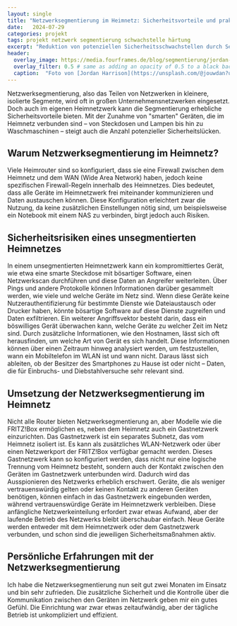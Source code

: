 ```yaml
---
layout: single
title: "Netzwerksegmentierung im Heimnetz: Sicherheitsvorteile und praktische Umsetzung"
date:   2024-07-29 
categories: projekt
tags: projekt netzwerk segmentierung schwachstelle härtung
excerpt: "Reduktion von potenziellen Sicherheitsschwachstellen durch Segmentierung im Heimnetz."
header:
  overlay_image: https://media.fourframes.de/blog/segmentierung/jordan-harrison-40XgDxBfYXM-unsplash.png
  overlay_filter: 0.5 # same as adding an opacity of 0.5 to a black background
  caption:  "Foto von [Jordan Harrison](https://unsplash.com/@jouwdan?utm_content=creditCopyText&utm_medium=referral&utm_source=unsplash) auf [Unsplash](https://unsplash.com/photos/blue-utp-cord-40XgDxBfYXM?utm_content=creditCopyText&utm_medium=referral&utm_source=unsplash)"
---
```

Netzwerksegmentierung, also das Teilen von Netzwerken in kleinere, isolierte Segmente, wird oft in großen Unternehmensnetzwerken eingesetzt. Doch auch im eigenen Heimnetzwerk kann die Segmentierung erhebliche Sicherheitsvorteile bieten. Mit der Zunahme von "smarten" Geräten, die im Heimnetz verbunden sind – von Steckdosen und Lampen bis hin zu Waschmaschinen – steigt auch die Anzahl potenzieller Sicherheitslücken.

## Warum Netzwerksegmentierung im Heimnetz?

Viele Heimrouter sind so konfiguriert, dass sie eine Firewall zwischen dem Heimnetz und dem WAN (Wide Area Network) haben, jedoch keine spezifischen Firewall-Regeln innerhalb des Heimnetzes. Dies bedeutet, dass alle Geräte im Heimnetzwerk frei miteinander kommunizieren und Daten austauschen können. Diese Konfiguration erleichtert zwar die Nutzung, da keine zusätzlichen Einstellungen nötig sind, um beispielsweise ein Notebook mit einem NAS zu verbinden, birgt jedoch auch Risiken.

## Sicherheitsrisiken eines unsegmentierten Heimnetzes

In einem unsegmentierten Heimnetzwerk kann ein kompromittiertes Gerät, wie etwa eine smarte Steckdose mit bösartiger Software, einen Netzwerkscan durchführen und diese Daten an Angreifer weiterleiten. Über Pings und andere Protokolle können Informationen darüber gesammelt werden, wie viele und welche Geräte im Netz sind. Wenn diese Geräte keine Nutzerauthentifizierung für bestimmte Dienste wie Dateiaustausch oder Drucker haben, könnte bösartige Software auf diese Dienste zugreifen und Daten exfiltrieren.
Ein weiterer Angriffsvektor besteht darin, dass ein böswilliges Gerät überwachen kann, welche Geräte zu welcher Zeit im Netz sind. Durch zusätzliche Informationen, wie den Hostnamen, lässt sich oft herausfinden, um welche Art von Gerät es sich handelt. Diese Informationen können über einen Zeitraum hinweg analysiert werden, um festzustellen, wann ein Mobiltelefon im WLAN ist und wann nicht. Daraus lässt sich ableiten, ob der Besitzer des Smartphones zu Hause ist oder nicht – Daten, die für Einbruchs- und Diebstahlversuche sehr relevant sind.

## Umsetzung der Netzwerksegmentierung im Heimnetz

Nicht alle Router bieten Netzwerksegmentierung an, aber Modelle wie die FRITZ!Box ermöglichen es, neben dem Heimnetz auch ein Gastnetzwerk einzurichten. Das Gastnetzwerk ist ein separates Subnetz, das vom Heimnetz isoliert ist. Es kann als zusätzliches WLAN-Netzwerk oder über einen Netzwerkport der FRITZ!Box verfügbar gemacht werden. Dieses Gastnetzwerk kann so konfiguriert werden, dass nicht nur eine logische Trennung vom Heimnetz besteht, sondern auch der Kontakt zwischen den Geräten im Gastnetzwerk unterbunden wird. Dadurch wird das Ausspionieren des Netzwerks erheblich erschwert.
Geräte, die als weniger vertrauenswürdig gelten oder keinen Kontakt zu anderen Geräten benötigen, können einfach in das Gastnetzwerk eingebunden werden, während vertrauenswürdige Geräte im Heimnetzwerk verbleiben. Diese anfängliche Netzwerkeinteilung erfordert zwar etwas Aufwand, aber der laufende Betrieb des Netzwerks bleibt überschaubar einfach. Neue Geräte werden entweder mit dem Heimnetzwerk oder dem Gastnetzwerk verbunden, und schon sind die jeweiligen Sicherheitsmaßnahmen aktiv.

## Persönliche Erfahrungen mit der Netzwerksegmentierung

Ich habe die Netzwerksegmentierung nun seit gut zwei Monaten im Einsatz und bin sehr zufrieden. Die zusätzliche Sicherheit und die Kontrolle über die Kommunikation zwischen den Geräten im Netzwerk geben mir ein gutes Gefühl. Die Einrichtung war zwar etwas zeitaufwändig, aber der tägliche Betrieb ist unkompliziert und effizient.
